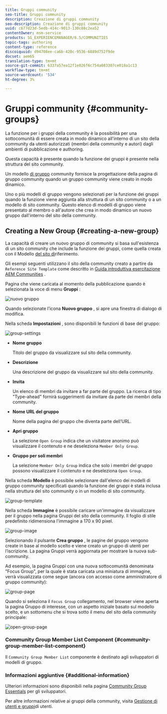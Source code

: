 ```yaml
---
title: Gruppi community
seo-title: Gruppi community
description: Creazione di gruppi community
seo-description: Creazione di gruppi community
uuid: c677d23d-5edb-414c-9013-130c88c2ea52
contentOwner: msm-service
products: SG_EXPERIENCEMANAGER/6.5/COMMUNITIES
topic-tags: authoring
content-type: reference
discoiquuid: d94708ee-ca6b-420c-9536-6889d752f9de
docset: aem65
translation-type: tm+mt
source-git-commit: 6337a57ea12f1e026f6c754a083307ce018a1c13
workflow-type: tm+mt
source-wordcount: '534'
ht-degree: 3%

---
```



# Gruppi community {#community-groups}

La funzione per i gruppi della community è la possibilità per una sottocomunità di essere creata in modo dinamico all&#39;interno di un sito della community da utenti autorizzati (membri della community e autori) dagli ambienti di pubblicazione e authoring.

Questa capacità è presente quando la funzione [](/help/communities/functions.md#groups-function) dei gruppi è presente nella struttura del sito [](/help/communities/sites-console.md) community.

Un modello [di gruppo](/help/communities/tools-groups.md) community fornisce la progettazione della pagina di gruppo community quando un gruppo community viene creato in modo dinamico.

Uno o più modelli di gruppo vengono selezionati per la funzione dei gruppi quando la funzione viene aggiunta alla struttura di un sito community o a un modello di sito community. Questo elenco di modelli di gruppo viene presentato al membro o all&#39;autore che crea in modo dinamico un nuovo gruppo dall&#39;interno del sito della community.

## Creating a New Group {#creating-a-new-group}

La capacità di creare un nuovo gruppo di community si basa sull&#39;esistenza di un sito community che include la funzione dei gruppi, come quella creata con il Modello [del sito di](/help/communities/sites.md)riferimento.

Gli esempi seguenti utilizzano il sito della community creato a partire da `Reference Site Template` come descritto in [Guida introduttiva  esercitazione AEM Communities](/help/communities/getting-started.md) .

Pagina che viene caricata al momento della pubblicazione quando è selezionata la voce di menu **Gruppi** :

![nuovo gruppo](assets/new-group.png)

Quando selezionate l’icona **Nuovo gruppo** , si apre una finestra di dialogo di modifica.

Nella scheda **Impostazioni** , sono disponibili le funzioni di base del gruppo:

![group-settings](assets/group-settings.png)

* **Nome gruppo**

   Titolo del gruppo da visualizzare sul sito della community.

* **Descrizione**

   Una descrizione del gruppo da visualizzare sul sito della community.

* **Invita**

   Un elenco di membri da invitare a far parte del gruppo. La ricerca di tipo &quot;Type-ahead&quot; fornirà suggerimenti da invitare da parte dei membri della community.

* **Nome URL del gruppo**

   Nome della pagina del gruppo che diventa parte dell’URL.

* **Apri gruppo**

   La selezione `Open Group` indica che un visitatore anonimo può visualizzare il contenuto e ne deseleziona `Member Only Group`.

* **Gruppo per soli membri**

   La selezione `Member Only Group` indica che solo i membri del gruppo possono visualizzare il contenuto e ne deseleziona `Open Group`.

Nella scheda **Modello** è possibile selezionare dall&#39;elenco dei modelli di gruppo community specificati quando la funzione dei gruppi è stata inclusa nella struttura del sito community o in un modello di sito community.

![group-template](assets/group-template.png)

Nella scheda **Immagine** è possibile caricare un&#39;immagine da visualizzare per il gruppo nella pagina Gruppi del sito della community. Il foglio di stile predefinito ridimensiona l&#39;immagine a 170 x 90 pixel.

![group-image](assets/group-image.png)

Selezionando il pulsante **Crea gruppo** , le pagine del gruppo vengono create in base al modello scelto e viene creato un gruppo di utenti per l’iscrizione. La pagina Gruppi verrà aggiornata per mostrare la nuova sub-community.

Ad esempio, la pagina Gruppi con una nuova sottocomunità denominata &quot;Focus Group&quot;, per la quale è stata caricata una miniatura di immagine, verrà visualizzata come segue (ancora con accesso come amministratore di gruppo community):

![group-page](assets/group-page.png)

Quando si seleziona il `Focus Group` collegamento, nel browser viene aperta la pagina Gruppo di interesse, con un aspetto iniziale basato sul modello scelto, e un sottomenu che si trova sotto il menu del sito della community principale:

![open-group-page](assets/open-group-page.png)

### Community Group Member List Component {#community-group-member-list-component}

Il `Community Group Member List` componente è destinato agli sviluppatori di modelli di gruppo.

### Informazioni aggiuntive {#additional-information}

Ulteriori informazioni sono disponibili nella pagina [Community Group Essentials](/help/communities/essentials-groups.md) per gli sviluppatori.

Per altre informazioni relative ai gruppi della community, visita [Gestione di utenti e gruppi](/help/communities/users.md)di utenti.

